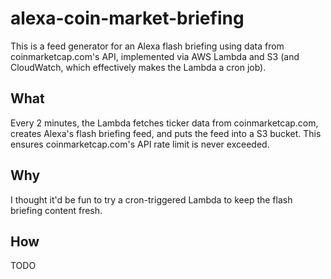 # alexa-coin-market-briefing

This is a feed generator for an Alexa flash briefing using data from coinmarketcap.com's API, implemented via AWS Lambda and S3 (and CloudWatch, which effectively makes the Lambda a cron job).

## What

Every 2 minutes, the Lambda fetches ticker data from coinmarketcap.com,
creates Alexa's flash briefing feed, and puts the feed into a S3 bucket.
This ensures coinmarketcap.com's API rate limit is never exceeded.

## Why

I thought it'd be fun to try a cron-triggered Lambda to keep the flash
briefing content fresh.

## How

TODO
